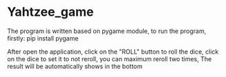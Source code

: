 # Yahtzee_game
The program is written based on pygame module, to run the program, firstly: 
pip install pygame

After open the application, click on the "ROLL" button to roll the dice, 
click on the dice to set it to not reroll, you can maximum reroll two times,
The result will be automatically shows in the bottom
